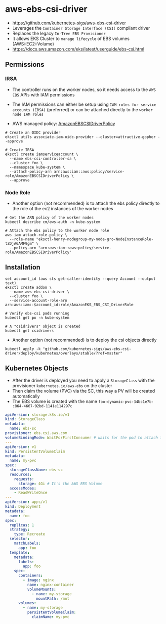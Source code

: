 # aws-ebs-csi-driver

- <https://github.com/kubernetes-sigs/aws-ebs-csi-driver>
- Leverages the `Container Storage Interface (CSI)` compliant driver
- Replaces the legacy `In-Tree EBS Provisioner`
- It allows EKS Cluster to `manage lifecycle` of EBS volumes (AWS::EC2::Volume)
- <https://docs.aws.amazon.com/eks/latest/userguide/ebs-csi.html>

## Permissions

### IRSA

- The controller runs on the worker nodes, so it needs access to the `AWS EBS` APIs with IAM permissions
- The IAM permissions can either be setup using `IAM roles for service accounts (IRSA)` (preferred) or can be attached directly to the `worker node IAM roles`

- AWS managed policy: [AmazonEBSCSIDriverPolicy](https://docs.aws.amazon.com/aws-managed-policy/latest/reference/AmazonEBSCSIDriverPolicy.html)

```shell
# Create an OIDC provider
eksctl utils associate-iam-oidc-provider --cluster=attractive-gopher --approve

# Create IRSA
eksctl create iamserviceaccount \
  --name ebs-csi-controller-sa \
  --cluster foo \
  --namespace kube-system \
  --attach-policy-arn arn:aws:iam::aws:policy/service-role/AmazonEBSCSIDriverPolicy \
  --approve
```

### Node Role

- Another option (not recommended) is to attach the ebs policy directly to the role of the ec2 instances of the worker nodes

```shell
# Get the ARN policy of the worker nodes
kubectl describe cm/aws-auth -n kube-system

# Attach the ebs policy to the worker node role
aws iam attach-role-policy \
  --role-name "eksctl-henry-nodegroup-my-node-gro-NodeInstanceRole-tZDjAGAMF9gm" \
  --policy-arn "arn:aws:iam::aws:policy/service-role/AmazonEBSCSIDriverPolicy"
```

## Installation

```shell
set account_id (aws sts get-caller-identity --query Account --output text)
eksctl create addon \
  --name aws-ebs-csi-driver \
  --cluster foo \
  --service-account-role-arn arn:aws:iam::$account_id:role/AmazonEKS_EBS_CSI_DriverRole
```

```shell
# Verify ebs-csi pods running
kubectl get po -n kube-system

# A "csidrivers" object is created
kubectl get csidrivers
```

- Another option (not recommended) is to deploy the csi objects directly

```shell
kubectl apply -k "github.com/kubernetes-sigs/aws-ebs-csi-driver/deploy/kubernetes/overlays/stable/?ref=master"
```

## Kubernetes Objects

- After the driver is deployed you need to apply a `StorageClass` with the provisioner `kubernetes.io/aws-ebs` on the cluster
- Then claim the volume (PVC) via the SC, this way a PV will be created automatically
- The EBS volume is created with the name `foo-dynamic-pvc-34bc1e7b-c864-4667-92bd-1141e114297c`

```yaml
apiVersion: storage.k8s.io/v1
kind: StorageClass
metadata:
  name: ebs-sc
provisioner: ebs.csi.aws.com
volumeBindingMode: WaitForFirstConsumer # waits for the pod to attach the volume for creating it
---
apiVersion: v1
kind: PersistentVolumeClaim
metadata:
  name: my-pvc
spec:
  storageClassName: ebs-sc
  resources:
    requests:
      storage: 4Gi # It's the AWS EBS Volume
  accessModes:
    - ReadWriteOnce
---
apiVersion: apps/v1
kind: Deployment
metadata:
  name: foo
spec:
  replicas: 1
  strategy:
    type: Recreate
  selector:
    matchLabels:
      app: foo
  template:
    metadata:
      labels:
        app: foo
    spec:
      containers:
        - image: nginx
          name: nginx-container
          volumeMounts:
            - name: my-storage
              mountPath: /mnt
      volumes:
        - name: my-storage
          persistentVolumeClaim:
            claimName: my-pvc
```
